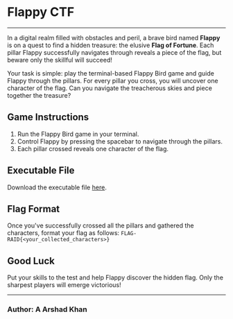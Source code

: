 # Flappy CTF

---

In a digital realm filled with obstacles and peril, a brave bird named **Flappy** is on a quest to find a hidden treasure: the elusive **Flag of Fortune**. Each pillar Flappy successfully navigates through reveals a piece of the flag, but beware only the skillful will succeed!

Your task is simple: play the terminal-based Flappy Bird game and guide Flappy through the pillars. For every pillar you cross, you will uncover one character of the flag. Can you navigate the treacherous skies and piece together the treasure?

## Game Instructions

1. Run the Flappy Bird game in your terminal.
2. Control Flappy by pressing the spacebar to navigate through the pillars.
3. Each pillar crossed reveals one character of the flag.

## Executable File

Download the executable file [here](/flappy_ctf.exe).

## Flag Format

Once you've successfully crossed all the pillars and gathered the characters, format your flag as follows:
`FLAG-RAID{<your_collected_characters>}`

## Good Luck

Put your skills to the test and help Flappy discover the hidden flag. Only the sharpest players will emerge victorious!

---

### **Author**: A Arshad Khan
